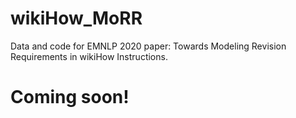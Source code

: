 # wikiHow_MoRR
Data and code for EMNLP 2020 paper: Towards Modeling Revision Requirements in wikiHow Instructions.

# Coming soon!
